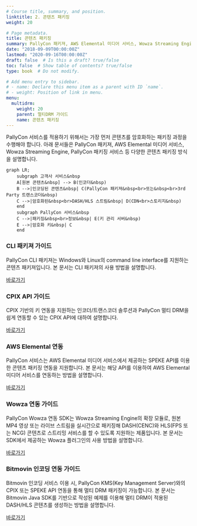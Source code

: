 ```yaml
---
# Course title, summary, and position.
linktitle: 2. 콘텐츠 패키징
weight: 20

# Page metadata.
title: 콘텐츠 패키징
summary: PallyCon 패키져, AWS Elemental 미디어 서비스, Wowza Streaming Engine, PallyCon 패키징 서비스 등 다양한 콘텐츠 패키징 방식을 설명합니다.
date: "2018-09-09T00:00:00Z"
lastmod: "2020-09-16T00:00:00Z"
draft: false  # Is this a draft? true/false
toc: false  # Show table of contents? true/false
type: book  # Do not modify.

# Add menu entry to sidebar.
# - name: Declare this menu item as a parent with ID `name`.
# - weight: Position of link in menu.
menu:
  multidrm:
    weight: 20
    parent: 멀티DRM 가이드
    name: 콘텐츠 패키징
---
```


PallyCon 서비스를 적용하기 위해서는 가장 먼저 콘텐츠를 암호화하는 패키징 과정을 수행해야 합니다. 아래 문서들은 PallyCon 패키져, AWS Elemental 미디어 서비스, Wowza Streaming Engine, PallyCon 패키징 서비스 등 다양한 콘텐츠 패키징 방식을 설명합니다.

```mermaid
graph LR;
    subgraph 고객사 서비스&nbsp
    A[원본 콘텐츠&nbsp] --> B(인코더&nbsp)
    B -->|인코딩된 콘텐츠&nbsp| C(PallyCon 패키져&nbsp<br>또는&nbsp<br>3rd Party 트랜스코더&nbsp)
    C -->|암호화된&nbsp<br>DASH/HLS 스트림&nbsp| D(CDN<br>스토리지&nbsp)
    end
    subgraph PallyCon 서비스&nbsp
    C -->|패키징&nbsp<br>정보&nbsp| E(키 관리 서버&nbsp)
    E -->|암호화 키&nbsp| C
    end
```

<div class="row">
  <div class="col-sm-6">
    <div class="card">
      <div class="card-body">
        <h3 class="card-title">CLI 패키져 가이드</h3>
        <p class="card-text">PallyCon CLI 패키져는 Windows와 Linux의 command line interface를 지원하는 콘텐츠 패키져입니다. 본 문서는 CLI 패키져의 사용 방법을 설명합니다.</p>
        <a href="./cli-packager" class="btn btn-primary">바로가기</a>
      </div>
    </div>
  </div>
  <div class="col-sm-6">
    <div class="card">
      <div class="card-body">
        <h3 class="card-title">CPIX API 가이드</h3>
        <p class="card-text">CPIX 기반의 키 연동을 지원하는 인코더/트랜스코더 솔루션과 PallyCon 멀티 DRM을 쉽게 연동할 수 있는 CPIX API에 대하여 설명합니다.</p>
        <a href="./cpix-api" class="btn btn-primary">바로가기</a>
      </div>
    </div>
  </div>
  <div class="col-sm-6">
    <div class="card">
      <div class="card-body">
        <h3 class="card-title">AWS Elemental 연동</h3>
        <p class="card-text">PallyCon 서비스는 AWS Elemental 미디어 서비스에서 제공하는 SPEKE API를 이용한 콘텐츠 패키징 연동을 지원합니다. 본 문서는 해당 API를 이용하여 AWS Elemental 미디어 서비스를 연동하는 방법을 설명합니다.</p>
        <a href="./aws-elemental" class="btn btn-primary">바로가기</a>
      </div>
    </div>
  </div>
  <div class="col-sm-6">
    <div class="card">
      <div class="card-body">
        <h3 class="card-title">Wowza 연동 가이드</h3>
        <p class="card-text">PallyCon Wowza 연동 SDK는 Wowza Streaming Engine의 확장 모듈로, 원본 MP4 영상 또는 라이브 스트림을 실시간으로 패키징해 DASH(CENC)와 HLS(FPS 또는 NCG) 콘텐츠로 스트리밍 서비스를 할 수 있도록 지원하는 제품입니다. 본 문서는 SDK에서 제공하는 Wowza 플러그인의 사용 방법을 설명합니다.</p>
        <a href="./wowza-integration" class="btn btn-primary">바로가기</a>
      </div>
    </div>
  </div>
  <div class="col-sm-6">
    <div class="card">
      <div class="card-body">
        <h3 class="card-title">Bitmovin 인코딩 연동 가이드</h3>
        <p class="card-text">Bitmovin 인코딩 서비스 이용 시, PallyCon KMS(Key Management Server)와의 CPIX 또는 SPEKE API 연동을 통해 멀티 DRM 패키징이 가능합니다. 본 문서는 Bitmovin Java SDK를 기반으로 작성된 예제를 이용해 멀티 DRM이 적용된 DASH/HLS 콘텐츠를 생성하는 방법을 설명합니다.</p>
        <a href="./bitmovin-encoder-guide" class="btn btn-primary">바로가기</a>
      </div>
    </div>
  </div>
</div>
